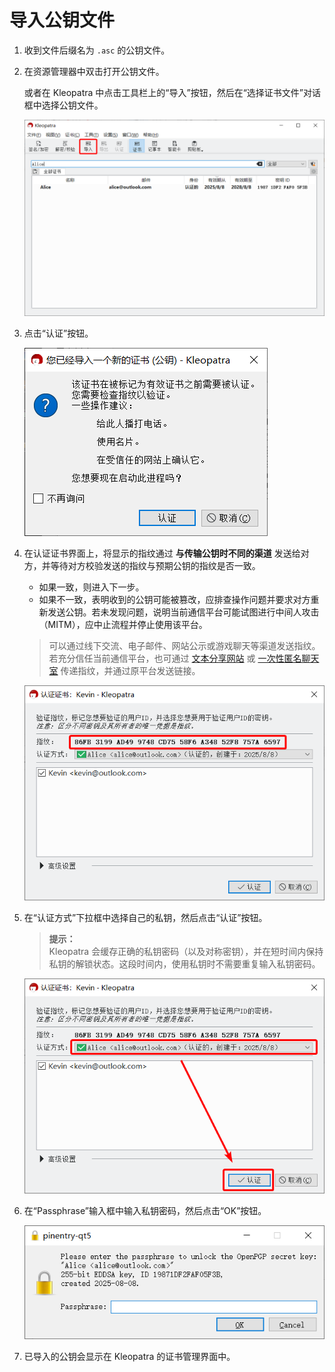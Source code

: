 # 导入公钥文件

1. 收到文件后缀名为 `.asc` 的公钥文件。

2. 在资源管理器中双击打开公钥文件。

    或者在 Kleopatra 中点击工具栏上的“导入”按钮，然后在“选择证书文件”对话框中选择公钥文件。

    ![导入公钥按钮](import-public-key/import-public-key-file-button.png)

3. 点击“认证”按钮。

    ![开始认证公钥](import-public-key/start-certifying.png)

4. <a id="fingerprint"></a>在认证证书界面上，将显示的指纹通过 **与传输公钥时不同的渠道** 发送给对方，并等待对方校验发送的指纹与预期公钥的指纹是否一致。

    - 如果一致，则进入下一步。
    - 如果不一致，表明收到的公钥可能被篡改，应排查操作问题并要求对方重新发送公钥。若未发现问题，说明当前通信平台可能试图进行中间人攻击（MITM），应中止流程并停止使用该平台。

    > 可以通过线下交流、电子邮件、网站公示或游戏聊天等渠道发送指纹。若充分信任当前通信平台，也可通过 [文本分享网站](../pastebin.md) 或 [一次性匿名聊天室](../communication-platform.md) 传递指纹，并通过原平台发送链接。

    ![检查指纹](import-public-key/check-fingerprint.png)

5. 在“认证方式”下拉框中选择自己的私钥，然后点击“认证”按钮。

    > **提示：**  
    > Kleopatra 会缓存正确的私钥密码（以及对称密钥），并在短时间内保持私钥的解锁状态。这段时间内，使用私钥时不需要重复输入私钥密码。

    ![认证公钥](import-public-key/certify.png)

6. 在“Passphrase”输入框中输入私钥密码，然后点击“OK”按钮。

    ![输入私钥密码](shared/enter-private-key-passphrase.png)

7. 已导入的公钥会显示在 Kleopatra 的证书管理界面中。